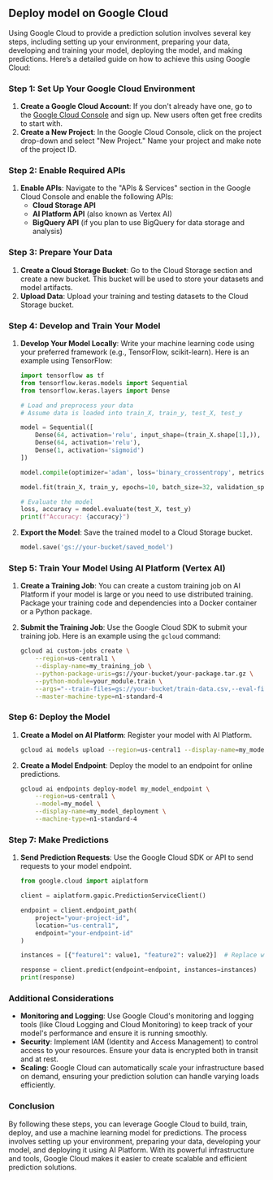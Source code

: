 ## Deploy model on Google Cloud
Using Google Cloud to provide a prediction solution involves several key steps, including setting up your environment, preparing your data, developing and training your model, deploying the model, and making predictions. Here’s a detailed guide on how to achieve this using Google Cloud:

### Step 1: Set Up Your Google Cloud Environment

1. **Create a Google Cloud Account**: If you don't already have one, go to the [Google Cloud Console](https://cloud.google.com/) and sign up. New users often get free credits to start with.
2. **Create a New Project**: In the Google Cloud Console, click on the project drop-down and select "New Project." Name your project and make note of the project ID.

### Step 2: Enable Required APIs

1. **Enable APIs**: Navigate to the "APIs & Services" section in the Google Cloud Console and enable the following APIs:
   - **Cloud Storage API**
   - **AI Platform API** (also known as Vertex AI)
   - **BigQuery API** (if you plan to use BigQuery for data storage and analysis)

### Step 3: Prepare Your Data

1. **Create a Cloud Storage Bucket**: Go to the Cloud Storage section and create a new bucket. This bucket will be used to store your datasets and model artifacts.
2. **Upload Data**: Upload your training and testing datasets to the Cloud Storage bucket.

### Step 4: Develop and Train Your Model

1. **Develop Your Model Locally**: Write your machine learning code using your preferred framework (e.g., TensorFlow, scikit-learn). Here is an example using TensorFlow:

   ```python
   import tensorflow as tf
   from tensorflow.keras.models import Sequential
   from tensorflow.keras.layers import Dense

   # Load and preprocess your data
   # Assume data is loaded into train_X, train_y, test_X, test_y

   model = Sequential([
       Dense(64, activation='relu', input_shape=(train_X.shape[1],)),
       Dense(64, activation='relu'),
       Dense(1, activation='sigmoid')
   ])

   model.compile(optimizer='adam', loss='binary_crossentropy', metrics=['accuracy'])

   model.fit(train_X, train_y, epochs=10, batch_size=32, validation_split=0.2)

   # Evaluate the model
   loss, accuracy = model.evaluate(test_X, test_y)
   print(f"Accuracy: {accuracy}")
   ```

2. **Export the Model**: Save the trained model to a Cloud Storage bucket.
   ```python
   model.save('gs://your-bucket/saved_model')
   ```

### Step 5: Train Your Model Using AI Platform (Vertex AI)

1. **Create a Training Job**: You can create a custom training job on AI Platform if your model is large or you need to use distributed training. Package your training code and dependencies into a Docker container or a Python package.

2. **Submit the Training Job**: Use the Google Cloud SDK to submit your training job. Here is an example using the `gcloud` command:
   ```sh
   gcloud ai custom-jobs create \
       --region=us-central1 \
       --display-name=my_training_job \
       --python-package-uris=gs://your-bucket/your-package.tar.gz \
       --python-module=your_module.train \
       --args="--train-files=gs://your-bucket/train-data.csv,--eval-files=gs://your-bucket/eval-data.csv" \
       --master-machine-type=n1-standard-4
   ```

### Step 6: Deploy the Model

1. **Create a Model on AI Platform**: Register your model with AI Platform.
   ```sh
   gcloud ai models upload --region=us-central1 --display-name=my_model --artifact-uri=gs://your-bucket/saved_model
   ```

2. **Create a Model Endpoint**: Deploy the model to an endpoint for online predictions.
   ```sh
   gcloud ai endpoints deploy-model my_model_endpoint \
       --region=us-central1 \
       --model=my_model \
       --display-name=my_model_deployment \
       --machine-type=n1-standard-4
   ```

### Step 7: Make Predictions

1. **Send Prediction Requests**: Use the Google Cloud SDK or API to send requests to your model endpoint.
   ```python
   from google.cloud import aiplatform

   client = aiplatform.gapic.PredictionServiceClient()

   endpoint = client.endpoint_path(
       project="your-project-id",
       location="us-central1",
       endpoint="your-endpoint-id"
   )

   instances = [{"feature1": value1, "feature2": value2}]  # Replace with your input data

   response = client.predict(endpoint=endpoint, instances=instances)
   print(response)
   ```

### Additional Considerations

- **Monitoring and Logging**: Use Google Cloud's monitoring and logging tools (like Cloud Logging and Cloud Monitoring) to keep track of your model's performance and ensure it is running smoothly.
- **Security**: Implement IAM (Identity and Access Management) to control access to your resources. Ensure your data is encrypted both in transit and at rest.
- **Scaling**: Google Cloud can automatically scale your infrastructure based on demand, ensuring your prediction solution can handle varying loads efficiently.

### Conclusion

By following these steps, you can leverage Google Cloud to build, train, deploy, and use a machine learning model for predictions. The process involves setting up your environment, preparing your data, developing your model, and deploying it using AI Platform. With its powerful infrastructure and tools, Google Cloud makes it easier to create scalable and efficient prediction solutions.
